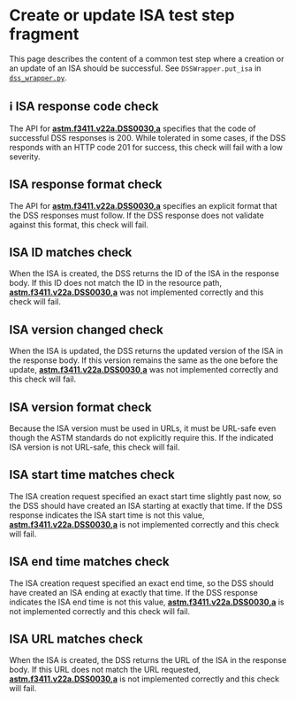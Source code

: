 # Create or update ISA test step fragment

This page describes the content of a common test step where a creation or an update of an ISA should be successful.
See `DSSWrapper.put_isa` in [`dss_wrapper.py`](../../../dss_wrapper.py).

## ℹ️ ISA response code check

The API for **[astm.f3411.v22a.DSS0030,a](../../../../../../requirements/astm/f3411/v22a.md)** specifies that the code of successful DSS responses is 200. While tolerated in some cases, if the DSS responds with an HTTP code 201 for success, this check will fail with a low severity.

## ISA response format check

The API for **[astm.f3411.v22a.DSS0030,a](../../../../../../requirements/astm/f3411/v22a.md)** specifies an explicit format that the DSS responses must follow.  If the DSS response does not validate against this format, this check will fail.

## ISA ID matches check

When the ISA is created, the DSS returns the ID of the ISA in the response body.  If this ID does not match the ID in the resource path, **[astm.f3411.v22a.DSS0030,a](../../../../../../requirements/astm/f3411/v22a.md)** was not implemented correctly and this check will fail.

## ISA version changed check

When the ISA is updated, the DSS returns the updated version of the ISA in the response body.  If this version remains the same as the one before the update, **[astm.f3411.v22a.DSS0030,a](../../../../../../requirements/astm/f3411/v22a.md)** was not implemented correctly and this check will fail.

## ISA version format check

Because the ISA version must be used in URLs, it must be URL-safe even though the ASTM standards do not explicitly require this.  If the indicated ISA version is not URL-safe, this check will fail.

## ISA start time matches check

The ISA creation request specified an exact start time slightly past now, so the DSS should have created an ISA starting at exactly that time.  If the DSS response indicates the ISA start time is not this value, **[astm.f3411.v22a.DSS0030,a](../../../../../../requirements/astm/f3411/v22a.md)** is not implemented correctly and this check will fail.

## ISA end time matches check

The ISA creation request specified an exact end time, so the DSS should have created an ISA ending at exactly that time.  If the DSS response indicates the ISA end time is not this value, **[astm.f3411.v22a.DSS0030,a](../../../../../../requirements/astm/f3411/v22a.md)** is not implemented correctly and this check will fail.

## ISA URL matches check

When the ISA is created, the DSS returns the URL of the ISA in the response body.  If this URL does not match the URL requested, **[astm.f3411.v22a.DSS0030,a](../../../../../../requirements/astm/f3411/v22a.md)** is not implemented correctly and this check will fail.
